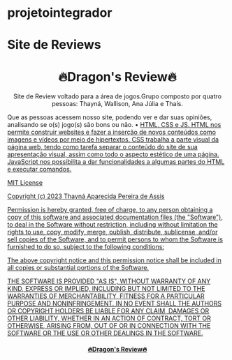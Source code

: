# projetointegrador
# Site de Reviews 

<h1 align="center"> 🔥Dragon's Review🔥</h1>

<p align="center">Site de Review voltado para a área de jogos.Grupo composto por quatro pessoas: Thayná, Wallison, Ana Júlia e Thaís. </p>
<p align="center">
 <p >Que as pessoas acessem nosso site, podendo ver e dar suas opiniões, analisando se o(s) jogo(s) são bons ou não.</a> • 
 <a href="#tecnologias">HTML, CSS e JS. HTML nos permite construir websites e fazer a inserção de novos conteúdos como imagens e vídeos por meio de hipertextos. CSS trabalha a parte visual da página web, tendo como tarefa separar o conteúdo do site de sua apresentação visual, assim como todo o aspecto estético de uma página. JavaScript nos possibilita a dar funcionalidades a algumas partes do HTML e executar comandos. 
</p> 
 <p >MIT License

Copyright (c) 2023 Thayná Aparecida Pereira de Assis

Permission is hereby granted, free of charge, to any person obtaining a copy
of this software and associated documentation files (the "Software"), to deal
in the Software without restriction, including without limitation the rights
to use, copy, modify, merge, publish, distribute, sublicense, and/or sell
copies of the Software, and to permit persons to whom the Software is
furnished to do so, subject to the following conditions:

The above copyright notice and this permission notice shall be included in all
copies or substantial portions of the Software.

THE SOFTWARE IS PROVIDED "AS IS", WITHOUT WARRANTY OF ANY KIND, EXPRESS OR
IMPLIED, INCLUDING BUT NOT LIMITED TO THE WARRANTIES OF MERCHANTABILITY,
FITNESS FOR A PARTICULAR PURPOSE AND NONINFRINGEMENT. IN NO EVENT SHALL THE
AUTHORS OR COPYRIGHT HOLDERS BE LIABLE FOR ANY CLAIM, DAMAGES OR OTHER
LIABILITY, WHETHER IN AN ACTION OF CONTRACT, TORT OR OTHERWISE, ARISING FROM,
OUT OF OR IN CONNECTION WITH THE SOFTWARE OR THE USE OR OTHER DEALINGS IN THE
SOFTWARE.</p> 

</p>
<h4 align="center"> 
  🔥Dragon's Review🔥
</h4>


